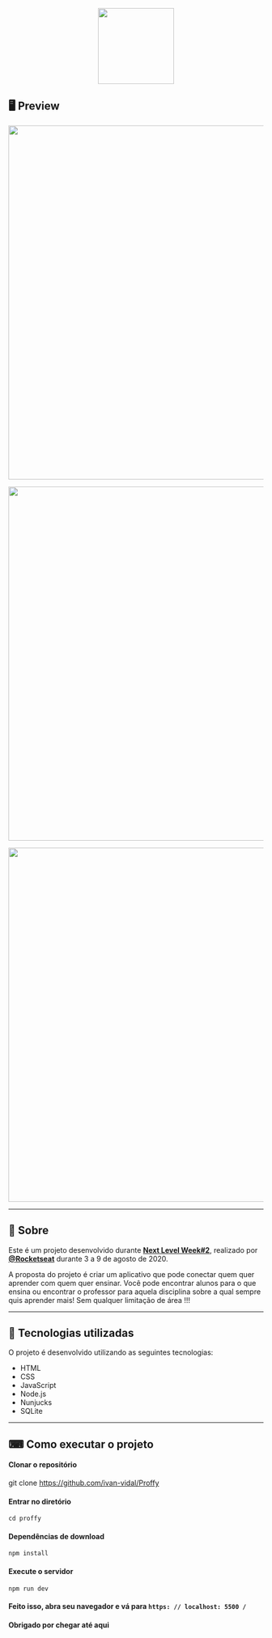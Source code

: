 <p align = "center">
  <img src = "https://ik.imagekit.io/capitao/Proffy/nlw2_6d7PvlHZ5.svg" width = "150">
</p>

## 🖥 Preview

<p align = "center">
  <img src = "https://media-exp1.licdn.com/dms/image/C4D22AQHVgwD1Mnjeaw/feedshare-shrink_1280-alternative/0?e=1603929600&v=beta&t=-rgKeU608n9YIGy_1LgqS7u5T9vCp-muAIAnsLCdCSA" width = "700">
</p>
<p align = "center">
  <img src = "https://media-exp1.licdn.com/dms/image/C4D22AQGhyOXZ9yHM9w/feedshare-shrink_1280-alternative/0?e=1603929600&v=beta&t=0WJ1nKtwPpwW9Z44qfXy_XPJGJSeZKs9kt5BC-aOtT8" width = "700">
</p>
<p align = "center">
  <img src = "https://media-exp1.licdn.com/dms/image/C4D22AQGTcdFpOV1R_A/feedshare-shrink_1280-alternative/0?e=1603929600&v=beta&t=A0BfojwOyl-GfMKwz5cfyVZhYiew4Q1pxJSOscXiX0k" width = "700">
</p>

---

## 📖 Sobre


Este é um projeto desenvolvido durante **[Next Level Week#2](https://nextlevelweek.com/)**, realizado por **[@Rocketseat](https://github.com/Rocketseat)** durante 3 a 9 de agosto de 2020.

A proposta do projeto é criar um aplicativo que pode conectar quem quer aprender com quem quer ensinar. Você pode encontrar alunos para o que ensina ou encontrar o professor para aquela disciplina sobre a qual sempre quis aprender mais! Sem qualquer limitação de área !!!

---

## 🚀 Tecnologias utilizadas

O projeto é desenvolvido utilizando as seguintes tecnologias:

- HTML
- CSS
- JavaScript
- Node.js
- Nunjucks
- SQLite

---

## ⌨ Como executar o projeto

#### Clonar o repositório
git clone https://github.com/ivan-vidal/Proffy

#### Entrar no diretório
`cd proffy`

#### Dependências de download
`npm install`

#### Execute o servidor
`npm run dev`

#### Feito isso, abra seu navegador e vá para `https: // localhost: 5500 /`


#### Obrigado por chegar até aqui  
